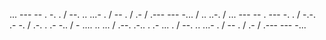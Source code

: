 ... --- -- . -. . / --. .. ...- . / -- . / .- / .--- --- -... / .. ..-. / ... --- -- . --- -. . / -.-. .- -. / .-. . .- -.. / - .... .. ... / .--. .-.. . .- ... . / --. .. ...- . / -- . / .- / .--- --- -...
